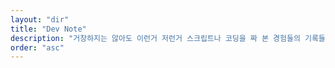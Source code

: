 ```yaml
---
layout: "dir"
title: "Dev Note"
description: "거창하지는 않아도 이런거 저런거 스크립트나 코딩을 짜 본 경험들의 기록들"
order: "asc"
---
```

